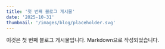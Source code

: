 ```yaml
---
title: '첫 번째 블로그 게시물'
date: '2025-10-31'
thumbnail: '/images/blog/placeholder.svg'
---
```


이것은 첫 번째 블로그 게시물입니다. Markdown으로 작성되었습니다.
